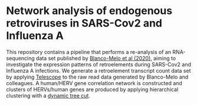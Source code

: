 # Network analysis of endogenous retroviruses in SARS-Cov2 and Influenza A

This repository contains a pipeline that performs a re-analysis of an RNA-sequencing data set published by 
[Blanco-Melo et al (2020)](https://www.sciencedirect.com/science/article/pii/S009286742030489X), aiming to investigate the expression
patterns of retroelements during SARS-Cov2 and Influenza A infections. We generate a retroelement transcript count data set by applying 
[Telescope](https://journals.plos.org/ploscompbiol/article?id=10.1371/journal.pcbi.1006453) to the raw read data generated 
by Blanco-Melo and colleagues. A human/HERV gene correlation network is constructed and clusters of HERVs/human genes are produced by applying hierarchical clustering with a 
[dynamic tree cut](https://horvath.genetics.ucla.edu/html/CoexpressionNetwork/BranchCutting/).





